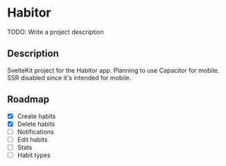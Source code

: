 # Habitor

TODO: Write a project description

## Description

SvelteKit project for the Habitor app. Planning to use Capacitor for mobile.
SSR disabled since it's intended for mobile.

## Roadmap
- [X] Create habits
- [X] Delete habits
- [ ] Notifications
- [ ] Edit habits
- [ ] Stats
- [ ] Habit types